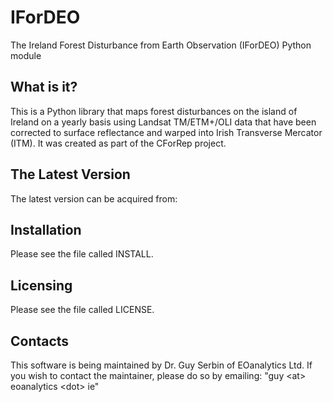 # IForDEO
The Ireland Forest Disturbance from Earth Observation (IForDEO) Python module

What is it?
-----------

This is a Python library that maps forest disturbances on the island of Ireland on a yearly basis using Landsat TM/ETM+/OLI data that have been corrected to surface reflectance and warped into Irish Transverse Mercator (ITM). It was created as part of the CForRep project. 

The Latest Version
------------------

The latest version can be acquired from: 

Installation
------------

Please see the file called INSTALL.


Licensing
---------

Please see the file called LICENSE.


Contacts
--------

This software is being maintained by Dr. Guy Serbin of EOanalytics Ltd.  If you wish to contact the maintainer, please do so by emailing: "guy \<at\> eoanalytics \<dot\> ie"

